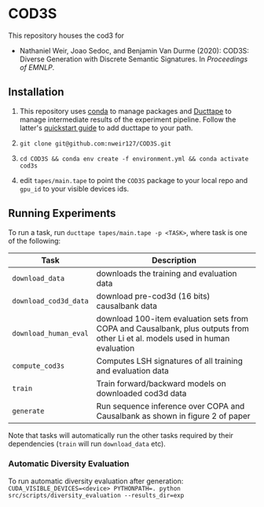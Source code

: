 # COD3S
This repository houses the cod3 for 
 - Nathaniel Weir, Joao Sedoc, and Benjamin Van Durme (2020): 
   COD3S: Diverse Generation with Discrete Semantic Signatures. In _Proceedings of EMNLP_.
## Installation
1. This repository uses [conda](https://docs.conda.io/en/latest/miniconda.html) to manage packages and [Ducttape](https://github.com/jhclark/ducttape) to manage intermediate results 
of the experiment pipeline. Follow the latter's [quickstart guide](https://github.com/jhclark/ducttape#quick-start) to add ducttape to your path. 

2. `git clone git@github.com:nweir127/COD3S.git`
3. `cd COD3S && conda env create -f environment.yml && conda activate cod3s`
4. edit `tapes/main.tape` to point the `COD3S` package to your local repo and `gpu_id` to your visible devices ids.


## Running Experiments
To run a task, run `ducttape tapes/main.tape -p <TASK>`, where task is one of the following:

| Task           | Description                                                      |
|----------------|------------------------------------------------------------------|
| `download_data`| downloads the training and evaluation data              |
| `download_cod3d_data` | download pre-cod3d (16 bits) causalbank data |
| `download_human_eval` | download 100-item evaluation sets from COPA and Causalbank, plus outputs from other Li et al. models used in human evaluation |
| `compute_cod3s`  | Computes LSH signatures of all training and evaluation data      |
| `train`   |    Train forward/backward models on downloaded cod3d data       |
| `generate` | Run sequence inference over COPA and Causalbank as shown in figure 2 of paper |

Note that tasks will automatically run the other tasks required by their dependencies (`train` will run `download_data` etc).
### Automatic Diversity Evaluation
To run automatic diversity evaluation after generation:
`CUDA_VISIBLE_DEVICES=<device> PYTHONPATH=. python src/scripts/diversity_evaluation --results_dir=exp`
